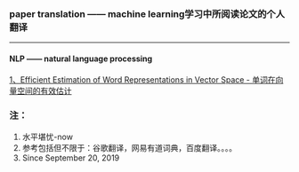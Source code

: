 ### paper translation —— machine learning学习中所阅读论文的个人翻译

***
#### NLP —— natural language processing

[1、Efficient Estimation of Word Representations in Vector Space - 单词在向量空间的有效估计](./NLP-natural_language_processing/Efﬁcient_Estimation_of_Word_Representations_in_Vector_Space.md)


### 注：
1. 水平堪忧-now
2. 参考包括但不限于：谷歌翻译，网易有道词典，百度翻译。。。。
3. Since September 20, 2019
